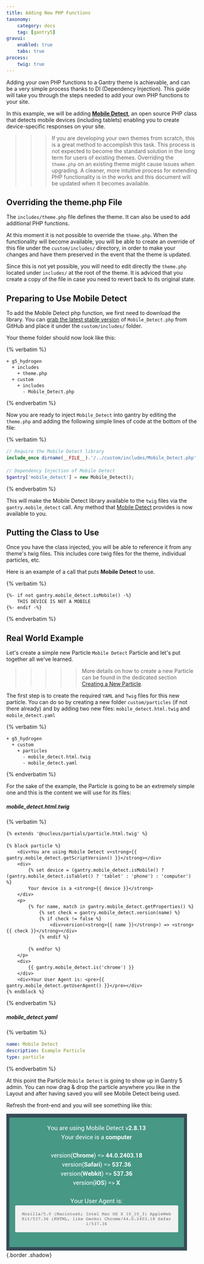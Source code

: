 ```yaml
---
title: Adding New PHP Functions
taxonomy:
    category: docs
    tag: [gantry5]
gravui:
    enabled: true
    tabs: true
process:
    twig: true
---
```


Adding your own PHP functions to a Gantry theme is achievable, and can be a very simple process thanks to DI (Dependency Injection). This guide will take you through the steps needed to add your own PHP functions to your site.

In this example, we will be adding [**Mobile Detect**](https://github.com/serbanghita/Mobile-Detect), an open source PHP class that detects mobile devices (including tablets) enabling you to create device-specific responses on your site.

>>> If you are developing your own themes from scratch, this is a great method to accomplish this task. This process is not expected to become the standard solution in the long term for users of existing themes. Overriding the `theme.php` on an existing theme might cause issues when upgrading. A cleaner, more intuitive process for extending PHP functionality is in the works and this document will be updated when it becomes available.

## Overriding the theme.php File

The `includes/theme.php` file defines the theme. It can also be used to add additional PHP functions.

At this moment it is not possible to override the `theme.php`. When the functionality will become available, you will be able to create an override of this file under the `custom/includes/` directory, in order to make your changes and have them preserved in the event that the theme is updated.

Since this is not yet possible, you will need to edit directly the `theme.php` located under `includes/` at the root of the theme. It is adviced that you create a copy of the file in case you need to revert back to its original state.

## Preparing to Use Mobile Detect

To add the Mobile Detect php function, we first need to download the library. You can [grab the latest stable version](https://github.com/serbanghita/Mobile-Detect/blob/master/Mobile_Detect.php) of `Mobile_Detect.php` from GitHub and  place it under the `custom/includes/` folder.

Your theme folder should now look like this:

{% verbatim %}

```
+ g5_hydrogen
  + includes
    + theme.php
  + custom
    + includes
      - Mobile_Detect.php
```

{% endverbatim %}

Now you are ready to inject `Mobile_Detect` into gantry by editing the `theme.php` and adding the following simple lines of code at the bottom of the file:

{% verbatim %}

```php
// Require the Mobile Detect library
include_once dirname(__FILE__).'/../custom/includes/Mobile_Detect.php';

// Dependency Injection of Mobile Detect
$gantry['mobile_detect'] = new Mobile_Detect();
```

{% endverbatim %}

This will make the Mobile Detect library available to the `twig` files via the `gantry.mobile_detect` call. Any method that [Mobile Detect](https://github.com/serbanghita/Mobile-Detect/wiki/Code-examples) provides is now available to you.

## Putting the Class to Use

Once you have the class injected, you will be able to reference it from any  theme's twig files. This includes core twig files for the theme, individual particles, etc.

Here is an example of a call that puts **Mobile Detect** to use.

{% verbatim %}

```twig
{%- if not gantry.mobile_detect.isMobile() -%}
    THIS DEVICE IS NOT A MOBILE
{%- endif -%}
```

{% endverbatim %}

## Real World Example

Let's create a simple new Particle `Mobile Detect` Particle and let's put together all we've learned.

>>>>> More details on how to create a new Particle can be found in the dedicated section [Creating a New Particle](../creating-a-new-particle).

The first step is to create the required `YAML` and `Twig` files for this new particle. You can do so by creating a new folder `custom/particles` (if not there already) and by adding two new files: `mobile_detect.html.twig` and `mobile_detect.yaml`

{% verbatim %}
```
+ g5_hydrogen
  + custom
    + particles
      - mobile_detect.html.twig
      - mobile_detect.yaml
```
{% endverbatim %}

For the sake of the example, the Particle is going to be an extremely simple one and this is the content we will use for its files:

##### mobile_detect.html.twig

{% verbatim %}
```twig
{% extends '@nucleus/partials/particle.html.twig' %}

{% block particle %}
    <div>You are using Mobile Detect v<strong>{{ gantry.mobile_detect.getScriptVersion() }}</strong></div>
    <div>
        {% set device = (gantry.mobile_detect.isMobile() ? (gantry.mobile_detect.isTablet() ? 'tablet' : 'phone') : 'computer') %}
        Your device is a <strong>{{ device }}</strong>
    </div>
    <p>
        {% for name, match in gantry.mobile_detect.getProperties() %}
            {% set check = gantry.mobile_detect.version(name) %}
            {% if check != false %}
                <div>version(<strong>{{ name }}</strong>) => <strong>{{ check }}</strong></div>
            {% endif %}

        {% endfor %}
    </p>
    <div>
        {{ gantry.mobile_detect.is('chrome') }}
    </div>
    <div>Your User Agent is: <pre>{{ gantry.mobile_detect.getUserAgent() }}</pre></div>
{% endblock %}

```
{% endverbatim %}

##### mobile_detect.yaml

{% verbatim %}
``` yaml
name: Mobile Detect
description: Example Particle
type: particle
```
{% endverbatim %}

At this point the Particle `Mobile Detect` is going to show up in Gantry 5 admin. You can now drag & drop the particle anywhere you like in the Layout and after having saved you will see Mobile Detect being used.

Refresh the front-end and you will see something like this:

![Mobile Detect Particle](mobile_detect.jpg) {.border .shadow}
